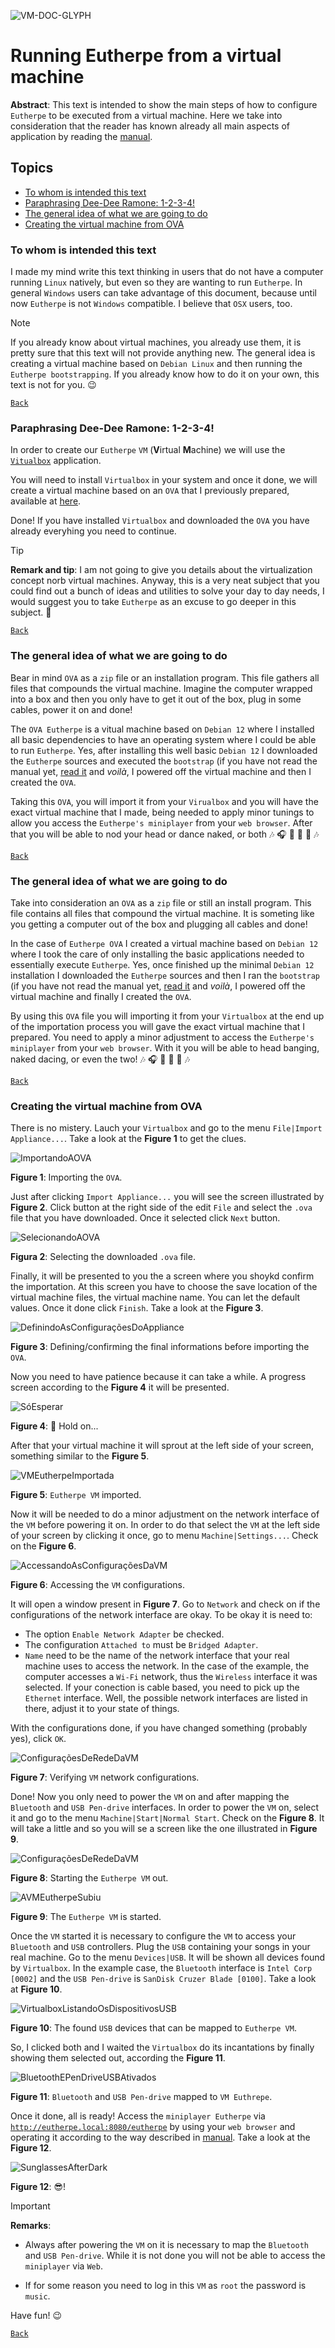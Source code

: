 ![VM-DOC-GLYPH](figures/vm-doc-glyph.png)
# Running Eutherpe from a virtual machine

**Abstract**: This text is intended to show the main steps of how to configure `Eutherpe`
to be executed from a virtual machine. Here we take into consideration that the reader
has known already all main aspects of application by reading the [manual](MANUAL-EN.md).

## Topics

- [To whom is intended this text](#to-whom-is-intended-this-text)
- [Paraphrasing Dee-Dee Ramone: 1-2-3-4!](#paraphrasing-dee-dee-ramone-1-2-3-4)
- [The general idea of what we are going to do](#the-general-idea-of-what-we-are-going-to-do)
- [Creating the virtual machine from OVA](#creating-the-virtual-machine-from-ova)

### To whom is intended this text

I made my mind write this text thinking in users that do not have a computer running `Linux` natively,
but even so they are wanting to run `Eutherpe`. In general `Windows` users can take advantage
of this document, because until now `Eutherpe` is not `Windows` compatible. I believe that `OSX`
users, too.

> [!NOTE]
> If you already know about virtual machines, you already use them, it is pretty sure that this
> text will not provide anything new. The general idea is creating a virtual machine based on
> `Debian Linux` and then running the `Eutherpe bootstrapping`. If you already know how to do it
> on your own, this text is not for you. :wink:

[`Back`](#topics)

### Paraphrasing Dee-Dee Ramone: 1-2-3-4!

In order to create our `Eutherpe` `VM` (**V**irtual **M**achine) we will use the [`Vitualbox`](https://www.virtualbox.org/Downloads)
application.

You will need to install `Virtualbox` in your system and once it done, we will create a virtual
machine based on an `OVA` that I previously prepared, available at [here](https://drive.google.com/file/d/1JBaB8biMJ0UaOQMg8X2aD-hcuFYnRbg-/view?usp=sharing).

Done! If you have installed `Virtualbox` and downloaded the `OVA` you have already everyhing you
need to continue.

> [!TIP]
> **Remark and tip**: I am not going to give you details about the virtualization concept norb
> virtual machines. Anyway, this is a very neat subject that you could find out a bunch of ideas
> and utilities to solve your day to day needs, I would suggest you to take `Eutherpe` as an excuse
> to go deeper in this subject. :dart:

[`Back`](#topics)

### The general idea of what we are going to do

Bear in mind `OVA` as a `zip` file or an installation program. This file gathers all files that
compounds the virtual machine. Imagine the computer wrapped into a box and then you only have
to get it out of the box, plug in some cables, power it on and done!

The `OVA Eutherpe` is a vitual machine based on `Debian 12` where I installed all basic dependencies
to have an operating system where I could be able to run `Eutherpe`. Yes, after installing this
well basic `Debian 12` I downloaded the `Eutherpe` sources and executed the `bootstrap` (if you have
not read the manual yet, [read it](MANUAL-EN.md) and *voilà*, I powered off the virtual machine
and then I created the `OVA`.

Taking this `OVA`, you will import it from your `Virualbox` and you will have the exact virtual
machine that I made, being needed to apply minor tunings to allow you access the `Eutherpe's
miniplayer` from your `web browser`. After that you will be able to nod your head or dance naked, 
or both :notes: :headphones: :guitar: :microphone: :dancer: :notes:

[`Back`](#topics)

### The general idea of what we are going to do

Take into consideration an `OVA` as a `zip` file or still an install program. This file contains
all files that compound the virtual machine. It is someting like you getting a computer out of
the box and plugging all cables and done!

In the case of `Eutherpe OVA` I created a virtual machine based on `Debian 12` where I took the
care of only installing the basic applications needed to essentially execute `Eutherpe`. Yes, once
finished up the minimal `Debian 12` installation I downloaded the `Eutherpe` sources and then I
ran the `bootstrap` (if you have not read the manual yet, [read it](MANUAL-EN.md) and *voilà*,
I powered off the virtual machine and finally I created the `OVA`.

By using this `OVA` file you will importing it from your `Virtualbox` at the end up of the
importation process you will gave the exact virtual machine that I prepared. You need to apply
a minor adjustment to access the `Eutherpe's miniplayer` from your `web browser`. With it you
will be able to head banging, naked dacing, or even the two! :notes: :headphones: :guitar: :microphone: :dancer: :notes:

[`Back`](#topics)

### Creating the virtual machine from OVA

There is no mistery. Lauch your `Virtualbox` and go to the menu `File|Import Appliance...`. Take
a look at the **Figure 1** to get the clues.

![ImportandoAOVA](figures/eus-en-vm-001.png)

**Figure 1**: Importing the `OVA`.

Just after clicking `Import Appliance...` you will see the screen illustrated by **Figure 2**.
Click button at the right side of the edit `File` and select the `.ova` file that you have
downloaded. Once it selected click `Next` button.

![SelecionandoAOVA](figures/eus-en-vm-002.png)

**Figura 2**: Selecting the downloaded `.ova` file.

Finally, it will be presented to you the a screen where you shoykd confirm the importation.
At this screen you have to choose the save location of the virtual machine files, the virtual
machine name. You can let the default values. Once it done click `Finish`. Take a look at
the **Figure 3**.

![DefinindoAsConfiguraçõesDoAppliance](figures/eus-en-vm-003.png)

**Figure 3**: Defining/confirming the final informations before importing the `OVA`.

Now you need to have patience because it can take a while. A progress screen according to the
**Figure 4** it will be presented.

![SóEsperar](figures/eus-en-vm-004.png)

**Figure 4**: :snail: Hold on...

After that your virtual machine it will sprout at the left side of your screen, something
similar to the **Figure 5**.

![VMEutherpeImportada](figures/eus-en-vm-005.png)

**Figure 5**: `Eutherpe VM` imported.

Now it will be needed to do a minor adjustment on the network interface of the `VM` before
powering it on. In order to do that select the `VM` at the left side of your screen by clicking
it once, go to menu `Machine|Settings...`. Check on the **Figure 6**.

![AccessandoAsConfiguraçõesDaVM](figures/eus-en-vm-006.png)

**Figure 6**: Accessing the `VM` configurations.

It will open a window present in **Figure 7**. Go to `Network` and check on if the configurations
of the network interface are okay. To be okay it is need to:

- The option `Enable Network Adapter` be checked.
- The configuration `Attached to` must be `Bridged Adapter`.
- `Name` need to be the name of the network interface that your real machine uses to access
  the network. In the case of the example, the computer accesses a `Wi-Fi` network, thus the
  `Wireless` interface it was selected. If your conection is cable based, you need to pick up
  the `Ethernet` interface. Well, the possible network interfaces are listed in there, adjust
  it to your state of things.

With the configurations done, if you have changed something (probably yes), click `OK`.

![ConfiguraçõesDeRedeDaVM](figures/eus-en-vm-007.png)

**Figure 7**: Verifying `VM` network configurations.

Done! Now you only need to power the `VM` on and after mapping the `Bluetooth` and `USB Pen-drive`
interfaces. In order to power the `VM` on, select it and go to the menu `Machine|Start|Normal Start`.
Check on the **Figure 8**. It will take a little and so you will se a screen like the
one illustrated in **Figure 9**.

![ConfiguraçõesDeRedeDaVM](figures/eus-en-vm-008.png)

**Figure 8**: Starting the `Eutherpe VM` out.

![AVMEutherpeSubiu](figures/eus-en-vm-009.png)

**Figure 9**: The `Eutherpe VM` is started.

Once the `VM` started it is necessary to configure the `VM` to access your `Bluetooth` and `USB`
controllers. Plug the `USB` containing your songs in your real machine. Go to the menu `Devices|USB`.
It will be shown all devices found by `Virtualbox`. In the example case, the `Bluetooth` interface
is `Intel Corp [0002]` and the `USB Pen-drive` is `SanDisk Cruzer Blade [0100]`. Take a look at
**Figure 10**.

![VirtualboxListandoOsDispositivosUSB](figures/eus-en-vm-010.png)

**Figure 10**: The found `USB` devices that can be mapped to `Eutherpe VM`.

So, I clicked both and I waited the `Virtualbox` do its incantations by finally showing them
selected out, according the **Figure 11**.

![BluetoothEPenDriveUSBAtivados](figures/eus-en-vm-011.png)

**Figure 11**: `Bluetooth` and `USB Pen-drive` mapped to `VM Euthrepe`.

Once it done, all is ready! Access the `miniplayer Eutherpe` via [`http://eutherpe.local:8080/eutherpe`](http://eutherpe.local:8080/eutherpe) by using
your `web browser` and operating it according to the way described in [manual](MANUAL-EN.md).
Take a look at the **Figure 12**.

![SunglassesAfterDark](figures/eus-en-vm-012.png)

**Figure 12**: :sunglasses:!

> [!IMPORTANT]
> **Remarks**:
>
> - Always after powering the `VM` on it is necessary to map the `Bluetooth` and `USB Pen-drive`.
> While it is not done you will not be able to access the `miniplayer` via `Web`.
>
> - If for some reason you need to log in this `VM` as `root` the password is `music`.

Have fun! :wink:

[`Back`](#topics)
